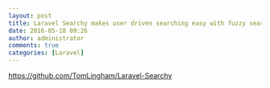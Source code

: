 ```yaml
---
layout: post
title: Laravel Searchy makes user driven searching easy with fuzzy search
date: 2016-05-18 09:26
author: administrator
comments: true
categories: [Laravel]
---
```

<a href="https://github.com/TomLingham/Laravel-Searchy">https://github.com/TomLingham/Laravel-Searchy</a>
